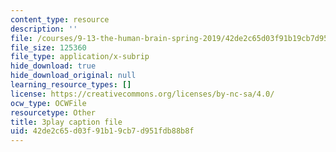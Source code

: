 ```yaml
---
content_type: resource
description: ''
file: /courses/9-13-the-human-brain-spring-2019/42de2c65d03f91b19cb7d951fdb88b8f_YD7QG4G7WVg.srt
file_size: 125360
file_type: application/x-subrip
hide_download: true
hide_download_original: null
learning_resource_types: []
license: https://creativecommons.org/licenses/by-nc-sa/4.0/
ocw_type: OCWFile
resourcetype: Other
title: 3play caption file
uid: 42de2c65-d03f-91b1-9cb7-d951fdb88b8f
---
```

